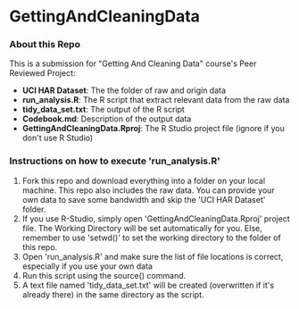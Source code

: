 GettingAndCleaningData
======================
### About this Repo

This is a submission for "Getting And Cleaning Data" course's Peer Reviewed Project:
* __UCI HAR Dataset__:   The the folder of raw and origin data
* __run_analysis.R__:    The R script that extract relevant data from the raw data
* __tidy_data_set.txt__: The output of the R script
* __Codebook.md__:       Description of the output data
* __GettingAndCleaningData.Rproj__: The R Studio project file (ignore if you don't use R Studio)

### Instructions on how to execute 'run_analysis.R'

1. Fork this repo and download everything into a folder on your local machine. This repo also includes the raw data. You can provide your own data to save some bandwidth and skip the 'UCI HAR Dataset' folder.
2. If you use R-Studio, simply open 'GettingAndCleaningData.Rproj' project file. The Working Directory will be set automatically for you. Else, remember to use 'setwd()' to set the working directory to the folder of this repo.
3. Open 'run_analysis.R' and make sure the list of file locations is correct, especially if you use your own data
4. Run this script using the source() command.
5. A text file named 'tidy_data_set.txt' will be created (overwritten if it's already there) in the same directory as the script.


